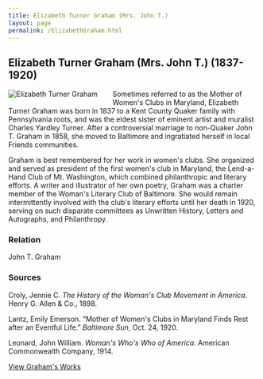 ```yaml
---
title: Elizabeth Turner Graham (Mrs. John T.)
layout: page
permalink: /ElizabethGraham.html
---
```


## Elizabeth Turner Graham (Mrs. John T.) (1837-1920)
<div style="float: left;padding-right: 30px;padding-bottom: 15px;"><img src="https://wlcb.github.io/archive/assets/img/ElizabethGraham.jpg" alt="Elizabeth Turner Graham"></div>

Sometimes referred to as the Mother of Women's Clubs in Maryland, Elizabeth Turner Graham was born in 1837 to a Kent County Quaker family with Pennsylvania roots, and was the eldest sister of eminent artist and muralist Charles Yardley Turner. After a controversial marriage to non-Quaker John T. Graham in 1858, she moved to Baltimore and ingratiated herself in local Friends communities.

Graham is best remembered for her work in women's clubs. She organized and served as president of the first women's club in Maryland, the Lend-a-Hand Club of Mt. Washington, which combined philanthropic and literary efforts. A writer and illustrator of her own poetry, Graham was a charter member of the Woman's Literary Club of Baltimore. She would remain intermittently involved with the club's literary efforts until her death in 1920, serving on such disparate committees as Unwritten History, Letters and Autographs, and Philanthropy.

### Relation
John T. Graham

### Sources

Croly, Jennie C. *The History of the Woman's Club Movement in America*. Henry G. Allen & Co., 1898.

Lantz, Emily Emerson. “Mother of Women's Clubs in Maryland Finds Rest after an Eventful Life.” *Baltimore Sun*, Oct. 24, 1920. 

Leonard, John William. *Woman's Who's Who of America*. American Commonwealth Company, 1914.

[View Graham's Works](https://wlcb.github.io/archive/browse.html#Elizabeth%20Turner)